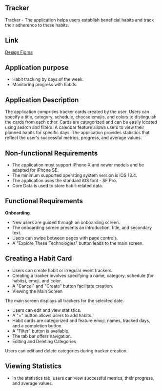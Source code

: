## **Tracker**
Tracker - The application helps users establish beneficial habits and track their adherence to these habits.

## **Link** 
[Design Figma](https://www.figma.com/file/owAO4CAPTJdpM1BZU5JHv7/Tracker-(YP)?node-id=1%3A60&mode=dev)

## **Application purpose**
- Habit tracking by days of the week.
- Monitoring progress with habits.

## **Application Description**
The application comprises tracker cards created by the user. Users can specify a title, category, schedule, choose emojis, and colors to distinguish the cards from each other.
Cards are categorized and can be easily located using search and filters.
A calendar feature allows users to view their planned habits for specific days.
The application provides statistics that reflect the user's successful metrics, progress, and average values.

## **Non-functional Requirements**
- The application must support iPhone X and newer models and be adapted for iPhone SE.
- The minimum supported operating system version is iOS 13.4.
- The application uses the standard iOS font - SF Pro.
- Core Data is used to store habit-related data.

## **Functional Requirements**

**Onboarding**

- New users are guided through an onboarding screen.
- The onboarding screen presents an introduction, title, and secondary text.
- Users can swipe between pages with page controls.
- A "Explore These Technologies" button leads to the main screen.

## **Creating a Habit Card**

- Users can create habit or irregular event trackers.
- Creating a tracker involves specifying a name, category, schedule (for habits), emoji, and color.
- A "Cancel" and "Create" button facilitate creation.
- Viewing the Main Screen

The main screen displays all trackers for the selected date.
- Users can edit and view statistics.
- A "+" button allows users to add habits.
- Habit cards are categorized and feature emoji, names, tracked days, and a completion button.
- A "Filter" button is available.
- The tab bar offers navigation.
- Editing and Deleting Categories

Users can edit and delete categories during tracker creation.

## **Viewing Statistics**

- In the statistics tab, users can view successful metrics, their progress, and average values.
